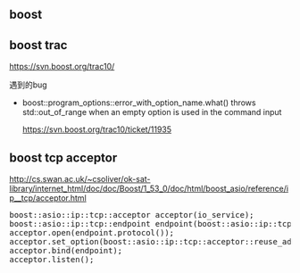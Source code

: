 



boost
---------------------------------------------


boost trac
---------------------------------------------
https://svn.boost.org/trac10/


遇到的bug

+ boost::program_options::error_with_option_name.what() throws std::out_of_range when an empty option is used in the command input
 
  https://svn.boost.org/trac10/ticket/11935


boost tcp acceptor
---------------------------------------------

http://cs.swan.ac.uk/~csoliver/ok-sat-library/internet_html/doc/doc/Boost/1_53_0/doc/html/boost_asio/reference/ip__tcp/acceptor.html

<pre>
boost::asio::ip::tcp::acceptor acceptor(io_service);
boost::asio::ip::tcp::endpoint endpoint(boost::asio::ip::tcp::v4(), port);
acceptor.open(endpoint.protocol());
acceptor.set_option(boost::asio::ip::tcp::acceptor::reuse_address(true));
acceptor.bind(endpoint);
acceptor.listen();
</pre>
